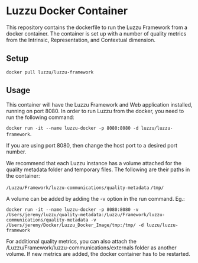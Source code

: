 # Luzzu Docker Container
This repository contains the dockerfile to run the Luzzu Framework from a docker container. The container is set up with a number of quality metrics from the Intrinsic, Representation, and Contextual dimension.

## Setup
`docker pull luzzu/luzzu-framework`

## Usage
This container will have the Luzzu Framework and Web application installed, running on port 8080. In order to run Luzzu from the docker, you need to run the following command: 

`docker run -it --name luzzu-docker -p 8080:8080 -d luzzu/luzzu-framework`. 

If you are using port 8080, then change the host port to a desired port number.

We recommend that each Luzzu instance has a volume attached for the quality metadata folder and temporary files. The following are their paths in the container:

`/Luzzu/Framework/luzzu-communications/quality-metadata`
`/tmp/`

A volume can be added by adding the -v option in the run command. Eg.:

`docker run -it --name luzzu-docker -p 8080:8080 -v /Users/jeremy/luzzu/quality-metadata:/Luzzu/Framework/luzzu-communications/quality-metadata -v /Users/jeremy/Docker/Luzzu_Docker_Image/tmp:/tmp/ -d luzzu/luzzu-framework`

For additional quality metrics, you can also attach the /Luzzu/Framework/luzzu-communications/externals folder as another volume. If new metrics are added, the docker container has to be restarted.
